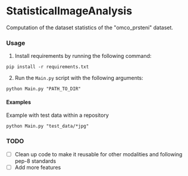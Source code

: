 # StatisticalImageAnalysis
Computation of the dataset statistics of the "omco_prsteni" dataset.

### Usage

1. Install requirements by running the following command:

```
pip install -r requirements.txt
```

2. Run the `Main.py` script with the following arguments:

```
python Main.py "PATH_TO_DIR"
```

#### Examples

Example with test data within a repository

```
python Main.py "test_data/*jpg" 
```

### TODO

- [ ] Clean up code to make it reusable for other modalities and following pep-8 standards
- [ ] Add more features
